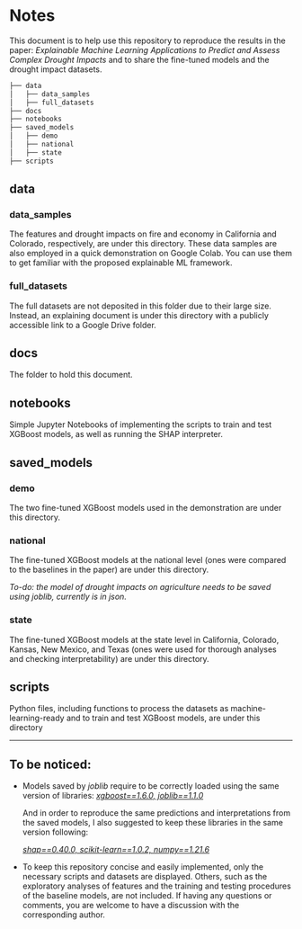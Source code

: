 # Notes

This document is to help use this repository to reproduce the results in the paper: *Explainable Machine Learning Applications to Predict and Assess Complex Drought Impacts* and to share the fine-tuned models and the drought impact datasets.

```markdown
├── data
│	├──	data_samples
│	├──	full_datasets
├── docs
├── notebooks
├── saved_models
│	├── demo
│	├── national
│	├── state
├── scripts
```

## data

### data_samples

The features and drought impacts on fire and economy in California and Colorado, respectively, are under this directory. These data samples are also employed in a quick demonstration on Google Colab. You can use them to get familiar with the proposed explainable ML framework.

### full_datasets

The full datasets are not deposited in this folder due to their large size. Instead, an explaining document is under this directory with a publicly accessible link to a Google Drive folder.

## docs

The folder to hold this document.

## notebooks

Simple Jupyter Notebooks of implementing the scripts to train and test XGBoost models, as well as running the SHAP interpreter.

## saved_models

### demo

The two fine-tuned XGBoost models used in the demonstration are under this directory.

### national

The fine-tuned XGBoost models at the national level (ones were compared to the baselines in the paper) are under this directory.

*To-do: the model of drought impacts on agriculture needs to be saved using joblib, currently is in json.*

### state

The fine-tuned XGBoost models at the state level in California, Colorado, Kansas, New Mexico, and Texas (ones were used for thorough analyses and checking interpretability) are under this directory.

## scripts

Python files, including functions to process the datasets as machine-learning-ready and to train and test XGBoost models, are under this directory

------

## To be noticed: 

* Models saved by *joblib* require to be correctly loaded using the same version of libraries: *<u>xgboost==1.6.0,  joblib==1.1.0</u>* 

  And in order to reproduce the same predictions and interpretations from the saved models, I also suggested to keep these libraries in the same version following: 

  *<u>shap==0.40.0, scikit-learn==1.0.2, numpy==1.21.6</u>*

* To keep this repository concise and easily implemented, only the necessary scripts and datasets are displayed. Others, such as the exploratory analyses of features and the training and testing procedures of the baseline models, are not included. If having any questions or comments, you are welcome to have a discussion with the corresponding author.